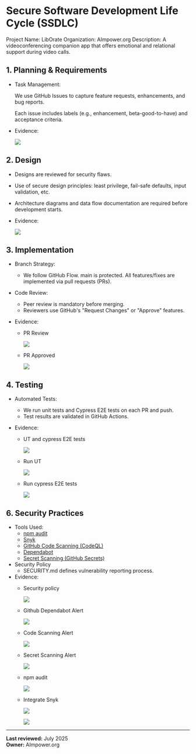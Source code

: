 # Secure Software Development Life Cycle (SSDLC)

Project Name: LibOrate
Organization: AImpower.org
Description: A videoconferencing companion app that offers emotional and relational support during video calls.

## 1. Planning & Requirements

- Task Management:

  We use GitHub Issues to capture feature requests, enhancements, and bug reports.

  Each issue includes labels (e.g., enhancement, beta-good-to-have) and acceptance criteria.

- Evidence:

  ![](images/issue.png)

## 2. Design

- Designs are reviewed for security flaws.
- Use of secure design principles: least privilege, fail-safe defaults, input validation, etc.
- Architecture diagrams and data flow documentation are required before development starts.
- Evidence:

  ![](images/oauth_login.png)

## 3. Implementation

- Branch Strategy:
  - We follow GitHub Flow. main is protected.
    All features/fixes are implemented via pull requests (PRs).

- Code Review:
  - Peer review is mandatory before merging.
  - Reviewers use GitHub's "Request Changes" or "Approve" features.

- Evidence:
  - PR Review

    ![](images/pr_review.png)

  - PR Approved

    ![](images/pr_approved.png)

## 4. Testing

- Automated Tests:
  - We run unit tests and Cypress E2E tests on each PR and push.
  - Test results are validated in GitHub Actions.

- Evidence:
  - UT and cypress E2E tests

    ![](images/testing.png)

  - Run UT

    ![](images/npm_test.png)

  - Run cypress E2E tests

    ![](images/cypress_test.png)

## 6. Security Practices

- Tools Used:
  - [npm audit](https://docs.npmjs.com/cli/v10/commands/npm-audit)
  - [Snyk](https://snyk.io/)
  - [GitHub Code Scanning (CodeQL)](https://codeql.github.com/)
  - [Dependabot](https://docs.github.com/en/code-security/supply-chain-security/keeping-your-dependencies-updated-automatically)
  - [Secret Scanning (GitHub Secrets)](https://docs.github.com/en/code-security/secret-scanning)
- Security Policy
  - SECURITY.md defines vulnerability reporting process.
- Evidence:
  - Security policy

    ![](./images/security_policy.png)

  - Github Dependabot Alert

    ![](images/dependabot_alert.png)

  - Code Scanning Alert

    ![](images/code_scanning_alert.png)

  - Secret Scanning Alert

    ![](images/secret_scanning_alert.png)

  - npm audit

    ![](images/npm_audit.png)

  - Integrate Snyk

    ![](images/snyk.png)

    ![](images/snyk_web.png)

---

**Last reviewed:** July 2025  
**Owner:** AImpower.org
